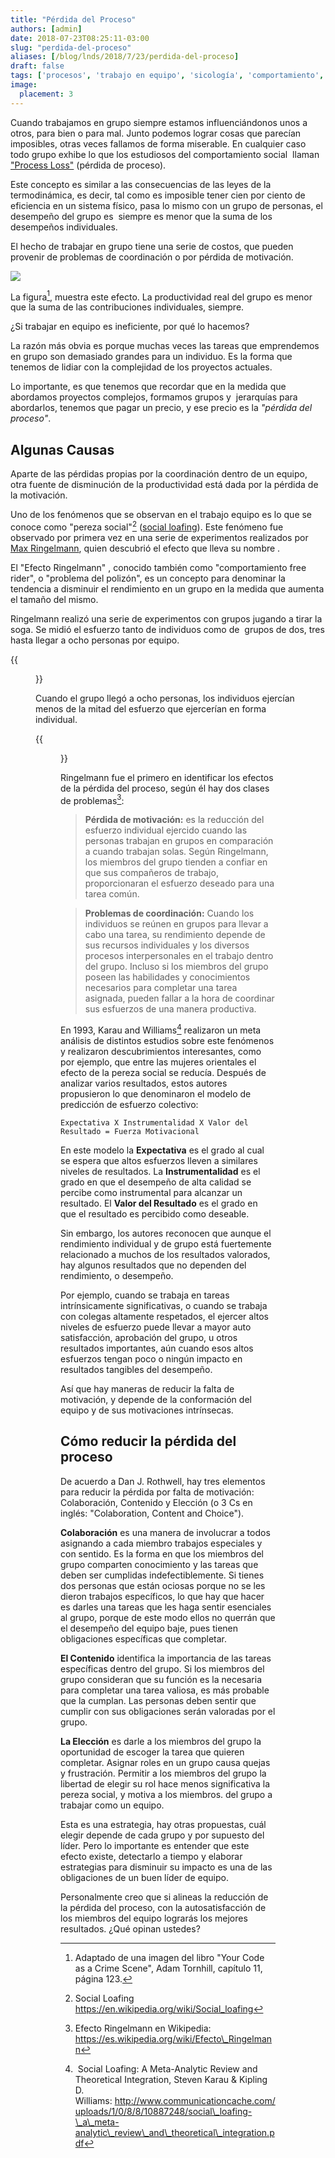 ```yaml
---
title: "Pérdida del Proceso"
authors: [admin]
date: 2018-07-23T08:25:11-03:00
slug: "perdida-del-proceso"
aliases: [/blog/lnds/2018/7/23/perdida-del-proceso]
draft: false
tags: ['procesos', 'trabajo en equipo', 'sicología', 'comportamiento', 'colaboración', 'sociología']
image:
  placement: 3
---
```


Cuando trabajamos en grupo siempre estamos influenciándonos unos a
otros, para bien o para mal. Junto podemos lograr cosas que parecían
imposibles, otras veces fallamos de forma miserable. En cualquier caso
todo grupo exhibe lo que los estudiosos del comportamiento social 
llaman ["Process
Loss"](https://psychologydictionary.org/process-loss/) (pérdida de
proceso).

Este concepto es similar a las consecuencias de las leyes de la
termodinámica, es decir, tal como es imposible tener cien por ciento de
eficiencia en un sistema físico, pasa lo mismo con un grupo de personas,
el desempeño del grupo es  siempre es menor que la suma de los
desempeños individuales. 

El hecho de trabajar en grupo tiene una serie de costos, que pueden
provenir de problemas de coordinación o por pérdida de motivación.

![](https://d2dspjyoh5c79p.cloudfront.net/336120d3-8e19-11e8-a030-2b5831f8ecb5-aa9f18b7)

La figura[^1], muestra este efecto. La productividad
real del grupo es menor que la suma de las contribuciones individuales,
siempre.

¿Si trabajar en equipo es ineficiente, por qué lo hacemos?

La razón más obvia es porque muchas veces las tareas que emprendemos en
grupo son demasiado grandes para un individuo. Es la forma que tenemos
de lidiar con la complejidad de los proyectos actuales.

Lo importante, es que tenemos que recordar que en la medida que
abordamos proyectos complejos, formamos grupos y  jerarquías para
abordarlos, tenemos que pagar un precio, y ese precio es la *"pérdida
del proceso"*.

## Algunas Causas

Aparte de las pérdidas propias por la coordinación dentro de un equipo,
otra fuente de disminución de la productividad está dada por la pérdida
de la motivación.

Uno de los fenómenos que se observan en el trabajo equipo es lo que se
conoce como "pereza social"[^2] ([social loafing](https://en.wikipedia.org/wiki/Social_loafing)). Este fenómeno
fue observado por primera vez en una serie de experimentos realizados
por [Max Ringelmann](https://en.wikipedia.org/wiki/Max_Ringelmann),
quien descubrió el efecto que lleva su nombre .

El "Efecto Ringelmann" , conocido también como "comportamiento free
rider", o "problema del polizón", es un concepto para denominar la
tendencia a disminuir el rendimiento en un grupo en la medida que
aumenta el tamaño del mismo. 

Ringelmann realizó una serie de experimentos con grupos jugando a tirar
la soga. Se midió el esfuerzo tanto de individuos como de  grupos de
dos, tres hasta llegar a ocho personas por equipo.

{{<figure caption="Resultados de los experimentos de Ringelmann" src="https://d2dspjyoh5c79p.cloudfront.net/bb8e0cf4-8e1b-11e8-a030-2b5831f8ecb5-aa9f18b7">}}

Cuando el grupo llegó a ocho personas, los individuos ejercían menos de
la mitad del esfuerzo que ejercerían en forma individual.

{{<figure caption="Todos hemos notado el Efecto Ringelmann alguna vez" src="https://d2dspjyoh5c79p.cloudfront.net/362b1876-8e28-11e8-a030-2b5831f8ecb5-aa9f18b7">}}

Ringelmann fue el primero en identificar los efectos de la pérdida del
proceso, según él hay dos clases de problemas[^3]:

> **Pérdida de motivación:** es la reducción del esfuerzo individual
> ejercido cuando las personas trabajan en grupos en comparación a
> cuando trabajan solas. Según Ringelmann, los miembros del grupo
> tienden a confiar en que sus compañeros de trabajo, proporcionaran el
> esfuerzo deseado para una tarea común.

> **Problemas de coordinación:** Cuando los individuos se reúnen en
> grupos para llevar a cabo una tarea, su rendimiento depende de sus
> recursos individuales y los diversos procesos interpersonales en el
> trabajo dentro del grupo. Incluso si los miembros del grupo poseen las
> habilidades y conocimientos necesarios para completar una tarea
> asignada, pueden fallar a la hora de coordinar sus esfuerzos de una
> manera productiva.
>

En 1993, Karau and Williams[^4] realizaron un meta análisis de
distintos estudios sobre este fenómenos y realizaron descubrimientos
interesantes, como por ejemplo, que entre las mujeres orientales el
efecto de la pereza social se reducía. Después de analizar varios
resultados, estos autores propusieron lo que denominaron el modelo de
predicción de esfuerzo colectivo:

```
Expectativa X Instrumentalidad X Valor del Resultado = Fuerza Motivacional
```

En este modelo la **Expectativa** es el grado al cual se espera que
altos esfuerzos lleven a similares niveles de resultados. 
La **Instrumentalidad** es el grado en que el desempeño de alta calidad se
percibe como instrumental para alcanzar un resultado. El **Valor del
Resultado** es el grado en que el resultado es percibido como deseable. 

Sin embargo, los autores reconocen que aunque el rendimiento individual
y de grupo está fuertemente relacionado a muchos de los resultados
valorados, hay algunos resultados que no dependen del rendimiento, o
desempeño.

Por ejemplo, cuando se trabaja en tareas intrínsicamente
significativas, o cuando se trabaja con colegas altamente respetados, el
ejercer altos niveles de esfuerzo puede llevar a mayor auto
satisfacción, aprobación del grupo, u otros resultados importantes, aún
cuando esos altos esfuerzos tengan poco o ningún impacto en resultados
tangibles del desempeño.

Así que hay maneras de reducir la falta de motivación, y depende de la
conformación del equipo y de sus motivaciones intrínsecas.


## Cómo reducir la pérdida del proceso

De acuerdo a Dan J. Rothwell, hay tres elementos para reducir la
pérdida por falta de motivación: Colaboración, Contenido y Elección (o 3
Cs en inglés: "Colaboration, Content and Choice").

**Colaboración** es una manera de involucrar a todos asignando a cada
miembro trabajos especiales y con sentido. Es la forma en que los
miembros del grupo comparten conocimiento y las tareas que deben ser
cumplidas indefectiblemente. Si tienes dos personas que están ociosas
porque no se les dieron trabajos específicos, lo que hay que hacer es
darles una tareas que les haga sentir esenciales al grupo, porque de
este modo ellos no querrán que el desempeño del equipo baje, pues tienen
obligaciones específicas que
completar.

**El Contenido** identifica la importancia de las tareas específicas
dentro del grupo. Si los miembros
del grupo consideran que su función es la necesaria para completar una
tarea valiosa, es más probable que la cumplan. Las personas deben sentir
que cumplir con sus obligaciones serán valoradas por el
grupo.

**La Elección** es darle a los miembros del grupo la oportunidad de
escoger la tarea que quieren completar. Asignar roles en un grupo causa
quejas y frustración. Permitir a los miembros del grupo la libertad de
elegir su rol hace menos significativa la pereza social, y motiva a los
miembros. del grupo a trabajar como un equipo.

Esta es una estrategia, hay otras propuestas, cuál elegir depende de
cada grupo y por supuesto del líder. Pero lo importante es entender que
este efecto existe, detectarlo a tiempo y elaborar estrategias para
disminuir su impacto es una de las obligaciones de un buen líder de
equipo. 

Personalmente creo que si alineas la reducción de la pérdida del
proceso, con la autosatisfacción de los miembros del equipo lograrás los
mejores resultados. ¿Qué opinan ustedes?


[^1]: Adaptado de una imagen del libro "Your Code as a Crime Scene", Adam Tornhill, capítulo 11,
página 123.

[^2]: Social Loafing <https://en.wikipedia.org/wiki/Social_loafing>


[^3]: Efecto Ringelmann en Wikipedia: <https://es.wikipedia.org/wiki/Efecto\_Ringelmann>


[^4]: Social Loafing: A Meta-Analytic Review and Theoretical
Integration, Steven Karau & Kipling D.
Williams: <http://www.communicationcache.com/uploads/1/0/8/8/10887248/social\_loafing-\_a\_meta-analytic\_review\_and\_theoretical\_integration.pdf>